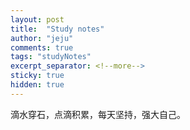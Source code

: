 ```yaml
---
layout: post
title:  "Study notes"
author: "jeju"
comments: true
tags: "studyNotes"
excerpt_separator: <!--more-->
sticky: true
hidden: true
---
```


滴水穿石，点滴积累，每天坚持，强大自己。<!--more-->


